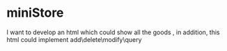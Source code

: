 # miniStore
I want to develop an html which could show all the goods , in addition, this html could implement add\delete\modify\query

